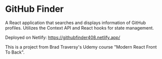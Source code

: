 # GitHub Finder

A React application that searches and displays information of GitHub profiles. Utilizes the Context API and React hooks for state management.

Deployed on Netlify: https://githubfinder408.netlify.app/

This is a project from Brad Traversy's Udemy course "Modern React Front To Back".

